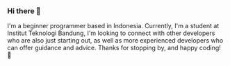 ### Hi there 👋 
I'm a beginner programmer based in Indonesia. Currently, I'm a student at Institut Teknologi Bandung, 
I'm looking to connect with other developers who are also just starting out, as well as more experienced developers who can offer guidance and advice. 
Thanks for stopping by, and happy coding! 🚀
<!--
**lizardyy/lizardyy** is a ✨ _special_ ✨ repository because its `README.md` (this file) appears on your GitHub profile.

Here are some ideas to get you started:

- 🔭 I’m currently working on ...
- 🌱 I’m currently learning ...
- 👯 I’m looking to collaborate on ...
- 🤔 I’m looking for help with ...
- 💬 Ask me about ...
- 📫 How to reach me: ...
- 😄 Pronouns: ...
- ⚡ Fun fact: ...
-->
